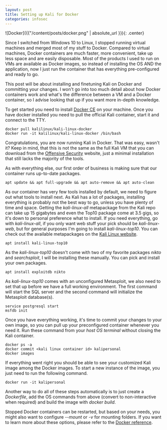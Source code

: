 ```yaml
---
layout: post
title: Setting up Kali for Docker
categories: infosec
---
```


![Docker]({{"/content/posts/docker.png" | absolute_url }}){: .center}

Since I switched from Windows 10 to Linux, I stopped running virtual machines and merged most of my stuff to Docker. Compared to virtual machines, Docker containers are much faster, more convenient, take up less space and are easily disposable. Most of the products I used to run on VMs are available as Docker images, so instead of installing the OS AND the application, now I just run the container that has everything pre-configured and ready to go.

This post will be about installing and finetuning Kali on Docker and committing your changes. I won't go into too much detail about how Docker containers work and what's the difference between a VM and a Docker container, so I advise looking that up if you want more in-depth knowledge.

To get started you need to install [Docker CE](https://get.docker.com/) on your machine. Once you have docker installed you need to pull the official Kali container, start it and connect to the TTY.

    docker pull kalilinux/kali-linux-docker
    docker run -it kalilinux/kali-linux-docker /bin/bash

Congratulations, you are now running Kali in Docker. That was easy, wasn't it? Keep in mind, that this is not the same as the full Kali VM that you can download from the [Offensive Security](https://www.offensive-security.com/kali-linux-vm-vmware-virtualbox-image-download/) website, just a minimal installation that still lacks the majority of the tools.

As with everything else, our first order of business is making sure that our container runs up-to-date packages.

    apt update && apt full-upgrade && apt auto-remove && apt auto-clean

As our container has very few tools installed by default, we need to figure out what tools to install next. As Kali has a lot of packages, installing everything is probably not the best way to go, unless you have plenty of time and space. Getting the *kali-linux-all* metapackage from the Kali repo can take up 15 gigabytes and even the Top10 package come at 3.5 gigs, so it's down to personal preference what to install. If you need everything, go with *kali-linux-all*, if you only want web stuff your pick should be *kali-linux-web*, but for general purposes I'm going to install *kali-linux-top10*. You can check out the available metapackages on the [Kali Linux website](https://www.kali.org/news/kali-linux-metapackages/).

    apt install kali-linux-top10

As the *kali-linux-top10* doesn't come with two of my favorite packages *nikto* and *searchsploit*, I will be installing these manually. You can pick and install your own packages.

    apt install exploitdb nikto

As *kali-linux-top10* comes with an unconfigured Metasploit, we also need to set that up before we have a full working environment. The first command will start the SQL server and the second command will initialize the Metasploit database(s).

    service postgresql start
    msfdb init

Once you have everything working, it's time to commit your changes to your own image, so you can pull up your preconfigured container whenever you need it. Run these command from your *host OS terminal* without closing the Kali container.

    docker ps -a
    docker commit <kali linux container id> kalipersonal
    docker images

If everything went right you should be able to see your customized Kali image among the Docker images. To start a new instance of the image, you just need to run the following command.

    docker run -it kalipersonal

Another way to do all of these steps automatically is to just create a *Dockerfile*, add the OS commands from above (convert to non-interactive when required) and build the image with *docker build*.

Stopped Docker containers can be restarted, but based on your needs, you might also want to configure *--mount* or *-v* for mounting folders. If you want to learn more about these options, please refer to the [Docker reference](https://docs.docker.com/engine/reference/commandline/run/).
